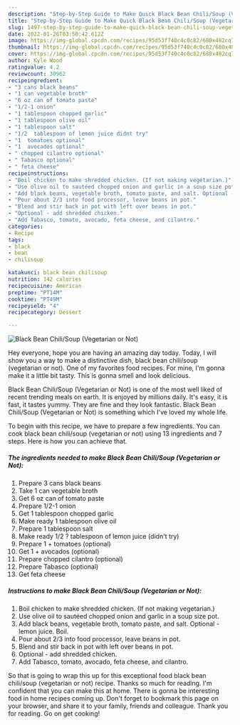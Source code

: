 ```yaml
---
description: "Step-by-Step Guide to Make Quick Black Bean Chili/Soup (Vegetarian or Not)"
title: "Step-by-Step Guide to Make Quick Black Bean Chili/Soup (Vegetarian or Not)"
slug: 1497-step-by-step-guide-to-make-quick-black-bean-chili-soup-vegetarian-or-not
date: 2022-01-26T03:50:42.612Z
image: https://img-global.cpcdn.com/recipes/95d53f740c4c0c82/680x482cq70/black-bean-chilisoup-vegetarian-or-not-recipe-main-photo.jpg
thumbnail: https://img-global.cpcdn.com/recipes/95d53f740c4c0c82/680x482cq70/black-bean-chilisoup-vegetarian-or-not-recipe-main-photo.jpg
cover: https://img-global.cpcdn.com/recipes/95d53f740c4c0c82/680x482cq70/black-bean-chilisoup-vegetarian-or-not-recipe-main-photo.jpg
author: Kyle Wood
ratingvalue: 4.2
reviewcount: 30962
recipeingredient:
- "3 cans black beans"
- "1 can vegetable broth"
- "6 oz can of tomato paste"
- "1/2-1 onion"
- "1 tablespoon chopped garlic"
- "1 tablespoon olive oil"
- "1 tablespoon salt"
- "1/2  tablespoon of lemon juice didnt try"
- "1  tomatoes optional"
- "1  avocados optional"
- " chopped cilantro optional"
- " Tabasco optional"
- " feta cheese"
recipeinstructions:
- "Boil chicken to make shredded chicken. (If not making vegetarian.)"
- "Use olive oil to sautéed chopped onion and garlic in a soup size pot."
- "Add black beans, vegetable broth, tomato paste, and salt. Optional - lemon juice. Boil."
- "Pour about 2/3 into food processor, leave beans in pot."
- "Blend and stir back in pot with left over beans in pot."
- "Optional - add shredded chicken."
- "Add Tabasco, tomato, avocado, feta cheese, and cilantro."
categories:
- Recipe
tags:
- black
- bean
- chilisoup

katakunci: black bean chilisoup 
nutrition: 142 calories
recipecuisine: American
preptime: "PT14M"
cooktime: "PT49M"
recipeyield: "4"
recipecategory: Dessert

---
```



![Black Bean Chili/Soup (Vegetarian or Not)](https://img-global.cpcdn.com/recipes/95d53f740c4c0c82/680x482cq70/black-bean-chilisoup-vegetarian-or-not-recipe-main-photo.jpg)

Hey everyone, hope you are having an amazing day today. Today, I will show you a way to make a distinctive dish, black bean chili/soup (vegetarian or not). One of my favorites food recipes. For mine, I'm gonna make it a little bit tasty. This is gonna smell and look delicious.

Black Bean Chili/Soup (Vegetarian or Not) is one of the most well liked of recent trending meals on earth. It is enjoyed by millions daily. It's easy, it is fast, it tastes yummy. They are fine and they look fantastic. Black Bean Chili/Soup (Vegetarian or Not) is something which I've loved my whole life.




To begin with this recipe, we have to prepare a few ingredients. You can cook black bean chili/soup (vegetarian or not) using 13 ingredients and 7 steps. Here is how you can achieve that.

<!--inarticleads1-->

##### The ingredients needed to make Black Bean Chili/Soup (Vegetarian or Not):

1. Prepare 3 cans black beans
1. Take 1 can vegetable broth
1. Get 6 oz can of tomato paste
1. Prepare 1/2-1 onion
1. Get 1 tablespoon chopped garlic
1. Make ready 1 tablespoon olive oil
1. Prepare 1 tablespoon salt
1. Make ready 1/2 ? tablespoon of lemon juice (didn&#39;t try)
1. Prepare 1 + tomatoes (optional)
1. Get 1 + avocados (optional)
1. Prepare  chopped cilantro (optional)
1. Prepare  Tabasco (optional)
1. Get  feta cheese




<!--inarticleads2-->

##### Instructions to make Black Bean Chili/Soup (Vegetarian or Not):

1. Boil chicken to make shredded chicken. (If not making vegetarian.)
1. Use olive oil to sautéed chopped onion and garlic in a soup size pot.
1. Add black beans, vegetable broth, tomato paste, and salt. Optional - lemon juice. Boil.
1. Pour about 2/3 into food processor, leave beans in pot.
1. Blend and stir back in pot with left over beans in pot.
1. Optional - add shredded chicken.
1. Add Tabasco, tomato, avocado, feta cheese, and cilantro.




So that is going to wrap this up for this exceptional food black bean chili/soup (vegetarian or not) recipe. Thanks so much for reading. I'm confident that you can make this at home. There is gonna be interesting food in home recipes coming up. Don't forget to bookmark this page on your browser, and share it to your family, friends and colleague. Thank you for reading. Go on get cooking!

